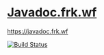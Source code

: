 # [Javadoc.frk.wf](https://javadoc.frk.wf)

https://javadoc.frk.wf

[![Build Status](https://travis-ci.org/riccardobl/javadoc.frk.wf.svg?branch=master)](https://travis-ci.org/riccardobl/javadoc.frk.wf)